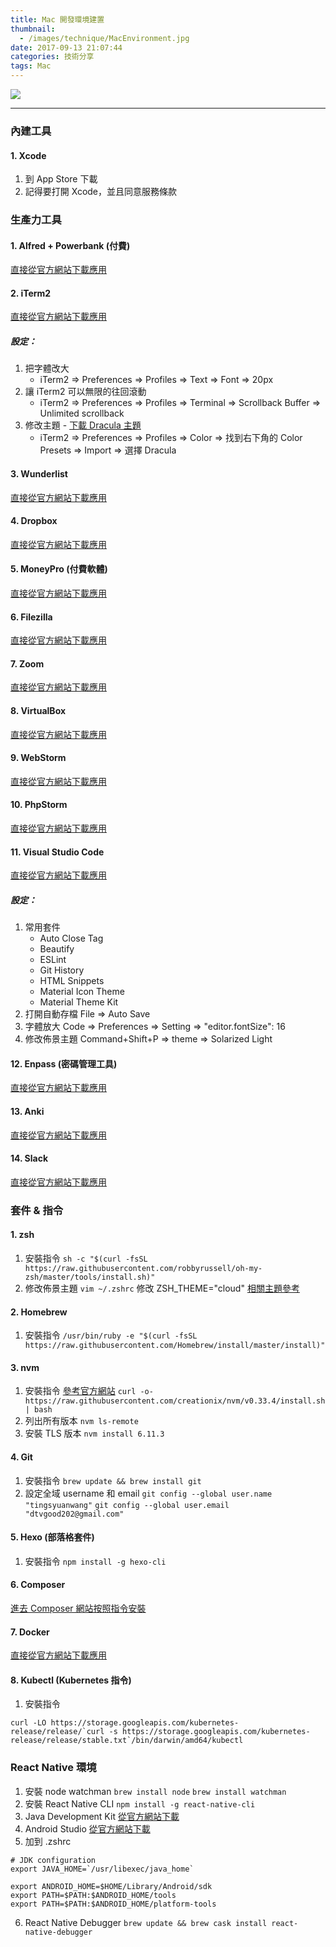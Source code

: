 ```yaml
---
title: Mac 開發環境建置
thumbnail:
  - /images/technique/MacEnvironment.jpg
date: 2017-09-13 21:07:44
categories: 技術分享
tags: Mac
---
```

<img src="/images/technique/MacEnvironment.jpg">

***
### 內建工具
#### 1. Xcode
1. 到 App Store 下載
2. 記得要打開 Xcode，並且同意服務條款

### 生產力工具
#### 1. Alfred + Powerbank (付費)
[直接從官方網站下載應用](https://www.alfredapp.com/)
#### 2. iTerm2
[直接從官方網站下載應用](https://www.iterm2.com/)
##### 設定：
1. 把字體改大
    - iTerm2 => Preferences => Profiles => Text => Font => 20px
2. 讓 iTerm2 可以無限的往回滾動
    - iTerm2 => Preferences => Profiles => Terminal => Scrollback Buffer => Unlimited scrollback
3. 修改主題 - [下載 Dracula 主題](https://draculatheme.com/iterm/)
    - iTerm2 => Preferences => Profiles => Color => 找到右下角的 Color Presets => Import => 選擇 Dracula
#### 3. Wunderlist
[直接從官方網站下載應用](https://www.wunderlist.com/)
#### 4. Dropbox
[直接從官方網站下載應用](https://www.dropbox.com/downloading)
#### 5. MoneyPro (付費軟體)
[直接從官方網站下載應用](http://ibearmoney.com/tw/pro/overview-mac.html)
#### 6. Filezilla
[直接從官方網站下載應用](https://filezilla-project.org/download.php?type=client)
#### 7. Zoom
[直接從官方網站下載應用](https://zoom.us/download)
#### 8. VirtualBox
[直接從官方網站下載應用](https://www.virtualbox.org/wiki/Downloads)
#### 9. WebStorm
[直接從官方網站下載應用](https://www.jetbrains.com/webstorm/download/#section=mac)
#### 10. PhpStorm
[直接從官方網站下載應用](https://www.jetbrains.com/phpstorm/download/#section=mac)
#### 11. Visual Studio Code
[直接從官方網站下載應用](https://code.visualstudio.com/)
##### 設定：
1. 常用套件
    - Auto Close Tag
    - Beautify
    - ESLint
    - Git History
    - HTML Snippets
    - Material Icon Theme
    - Material Theme Kit
2. 打開自動存檔 File => Auto Save
3. 字體放大 Code => Preferences => Setting => "editor.fontSize": 16
4. 修改佈景主題 Command+Shift+P => theme => Solarized Light
#### 12. Enpass (密碼管理工具)
[直接從官方網站下載應用](https://www.enpass.io/downloads/)
#### 13. Anki
[直接從官方網站下載應用](https://apps.ankiweb.net/)
#### 14. Slack
[直接從官方網站下載應用](https://slack.com/downloads/osx)

### 套件 & 指令
#### 1. zsh
1. 安裝指令
`sh -c "$(curl -fsSL https://raw.githubusercontent.com/robbyrussell/oh-my-zsh/master/tools/install.sh)"
`
2. 修改佈景主題
`vim ~/.zshrc`
修改 ZSH_THEME="cloud"
[相關主題參考](https://github.com/robbyrussell/oh-my-zsh/wiki/Themes)
#### 2. Homebrew
1. 安裝指令
`/usr/bin/ruby -e "$(curl -fsSL https://raw.githubusercontent.com/Homebrew/install/master/install)"
`
#### 3. nvm
1. 安裝指令
[參考官方網站](https://github.com/creationix/nvm)
`curl -o- https://raw.githubusercontent.com/creationix/nvm/v0.33.4/install.sh | bash
`
2. 列出所有版本
`nvm ls-remote`
3. 安裝 TLS 版本
`nvm install 6.11.3`
#### 4. Git
1. 安裝指令
`brew update && brew install git`
2. 設定全域 username 和 email
`git config --global user.name "tingsyuanwang"`
`git config --global user.email "dtvgood202@gmail.com"`
#### 5. Hexo (部落格套件)
1. 安裝指令
`npm install -g hexo-cli`
#### 6. Composer
[進去 Composer 網站按照指令安裝](https://getcomposer.org/download/)
#### 7. Docker
[直接從官方網站下載應用](https://store.docker.com/editions/community/docker-ce-desktop-mac)
#### 8. Kubectl (Kubernetes 指令)
1. 安裝指令
```
curl -LO https://storage.googleapis.com/kubernetes-release/release/`curl -s https://storage.googleapis.com/kubernetes-release/release/stable.txt`/bin/darwin/amd64/kubectl
```

### React Native 環境
1. 安裝 node watchman
`brew install node`
`brew install watchman`
2. 安裝 React Native CLI
`npm install -g react-native-cli`
3. Java Development Kit
[從官方網站下載](http://www.oracle.com/technetwork/java/javase/downloads/jdk8-downloads-2133151.html)
4. Android Studio
[從官方網站下載](https://developer.android.com/studio/index.html)
5. 加到 .zshrc
```
# JDK configuration
export JAVA_HOME=`/usr/libexec/java_home`

export ANDROID_HOME=$HOME/Library/Android/sdk
export PATH=$PATH:$ANDROID_HOME/tools
export PATH=$PATH:$ANDROID_HOME/platform-tools
```
6. React Native Debugger
`brew update && brew cask install react-native-debugger`